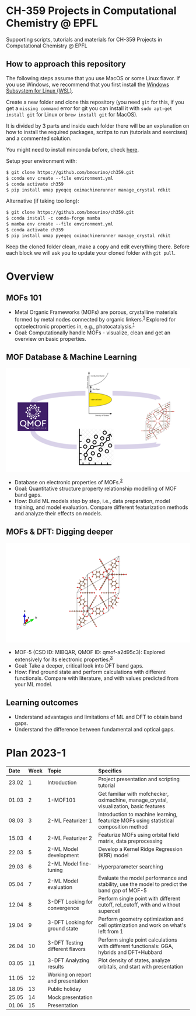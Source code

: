 # CH-359 Projects in Computational Chemistry @ EPFL

Supporting scripts, tutorials and materials for CH-359 Projects in Computational Chemistry @ EPFL

## How to approach this repository

The following steps assume that you use MacOS or some Linux flavor. If you use Windows, we recommend that you first install the [Windows Subsystem for Linux (WSL)](https://learn.microsoft.com/en-us/windows/wsl/install).

Create a new folder and clone this repository (you need `git` for this, if you get a `missing command` error for git you can install it with `sudo apt-get install git` for Linux or `brew install git` for MacOS).

It is divided by 3 parts and inside each folder there will be an explanation on how to install the required packages, scritps to run (tutorials and exercises) and a commented solution.

You might need to install minconda before, check [here](https://docs.conda.io/projects/conda/en/latest/user-guide/install/).

Setup your environment with:

    $ git clone https://github.com/bmourino/ch359.git
    $ conda env create --file environment.yml
    $ conda activate ch359
    $ pip install umap pyeqeq oximachinerunner manage_crystal rdkit

Alternative (if taking too long):

    $ git clone https://github.com/bmourino/ch359.git
    $ conda install -c conda-forge mamba
    $ mamba env create --file environment.yml
    $ conda activate ch359
    $ pip install umap pyeqeq oximachinerunner manage_crystal rdkit

Keep the cloned folder clean, make a copy and edit everything there.
Before each block we will ask you to update your cloned folder with `git pull`.

# Overview

## MOFs 101

- Metal  Organic  Frameworks  (MOFs)  are  porous,  crystalline  materials 
formed by metal nodes connected by organic linkers.<sup>[1](https://pubs.rsc.org/en/content/articlehtml/2020/ta/c9ta13506e#fn1)</sup>
Explored for optoelectronic properties in, e.g., photocatalysis.<sup>[1](https://pubs.rsc.org/en/content/articlehtml/2020/ta/c9ta13506e#fn1)</sup>
- Goal:  Computationally  handle  MOFs  -  visualize,  clean  and  get  an 
overview on basic properties.

## MOF Database & Machine Learning

![](./images/ml_scheme.svg)

- Database on electronic properties of MOFs.<sup>[2](https://www.sciencedirect.com/science/article/pii/S2590238521000709)</sup>
- Goal: Quantitative structure property relationship modelling of MOF band 
gaps.
- How: Build ML models step by step, i.e., data preparation, model training, 
and  model  evaluation.  Compare  different  featurization  methods  and 
analyze their effects on models.

## MOFs & DFT: Digging deeper

![](./images/mof5.png)

- MOF-5 (CSD ID: MIBQAR, QMOF ID: qmof-a2d95c3): Explored extensively for its electronic properties.<sup>[3](https://pubs.acs.org/doi/full/10.1021/acs.jpclett.1c00543)</sup>
- Goal: Take a deeper, critical look into DFT band gaps.
- How:  Find  ground  state  and  perform  calculations  with  different 
functionals. Compare with literature, and with values predicted from your 
ML model.

## Learning outcomes

- Understand  advantages  and  limitations  of  ML  and  DFT  to  obtain  band 
gaps.
- Understand the difference between fundamental and optical gaps.

# Plan 2023-1

| Date  | Week  | Topic                    | Specifics     | 
| :---  | :---  | :---                     | :---          |   
| 23.02  | 1     | Introduction             | Project presentation and scripting tutorial        |   
| 01.03  | 2     | 1-MOF101             | Get familiar with mofchecker, oximachine, manage_crystal, visualization, basic features    |
| 08.03  | 3     | 2-ML Featurizer 1        |   Introduction to machine learning, featurize MOFs using statistical composition method |
| 15.03  | 4     | 2-ML Featurizer 2        |   Featurize MOFs using orbital field matrix, data preprocessing |
| 22.03  | 5     | 2-ML Model development   |   Develop a Kernel Ridge Regression (KRR) model   |
| 29.03  | 6     | 2-ML Model fine-tuning   |   Hyperparameter searching  |
| 05.04  | 7     | 2-ML Model evaluation    |   Evaluate the model performance and stability, use the model to predict the band gap of MOF-5 |
| 12.04  | 8     | 3-DFT Looking for convergence  | Perform single point with different cutoff, rel_cutoff, with and without supercell     
| 19.04  | 9	 | 3-DFT Looking for ground state | Perform geometry optimization and cell optimization and work on what's left from 1 |
| 26.04  | 10 	 | 3-DFT Testing different flavors| Perform single point calculations with different functionals: GGA, hybrids and DFT+Hubbard	|
| 03.05  | 11    | 3-DFT Analyzing results	       | Plot density of states, analyze orbitals, and start with presentation	|
| 11.05  | 12    | Working on report and presentation	       |  |
| 18.05  | 13    | Public holiday	       |  |
| 25.05  | 14    | Mock presentation	       |  |
| 01.06  | 15    | Presentation	       |  |